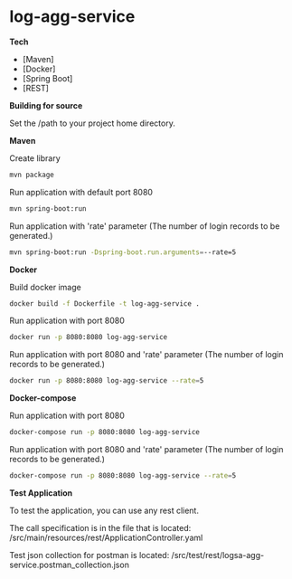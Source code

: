 # log-agg-service

**Tech**

- [Maven] 
- [Docker]
- [Spring Boot] 
- [REST] 


**Building for source**

Set the /path to your project home directory.


**Maven**

Create library

```sh
mvn package
```

Run application with default port 8080

```sh
mvn spring-boot:run
```

Run application with 'rate' parameter (The number of login records to be generated.)

```sh
mvn spring-boot:run -Dspring-boot.run.arguments=--rate=5
```


**Docker**


Build docker image

```sh
docker build -f Dockerfile -t log-agg-service .
```

Run application with port 8080

```sh
docker run -p 8080:8080 log-agg-service
```

Run application with port 8080 and 'rate' parameter (The number of login records to be generated.)

```sh
docker run -p 8080:8080 log-agg-service --rate=5
```

**Docker-compose**


Run application with port 8080

```sh
docker-compose run -p 8080:8080 log-agg-service
```

Run application with port 8080 and 'rate' parameter (The number of login records to be generated.)

```sh
docker-compose run -p 8080:8080 log-agg-service --rate=5
```

**Test Application**

To test the application, you can use any rest client.

The call specification is in the file that is located: /src/main/resources/rest/ApplicationController.yaml

Test json collection for postman is located: /src/test/rest/logsa-agg-service.postman_collection.json
